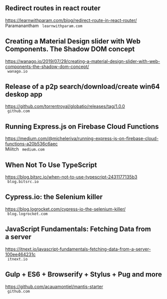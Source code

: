 ## Redirect routes in react router  
https://learnwithparam.com/blog/redirect-route-in-react-router/  
Paramanantham ` learnwithparam.com`
  

## Creating a Material Design slider with Web Components. The Shadow DOM concept  
https://wanago.io/2019/07/29/creating-a-material-design-slider-with-web-components-the-shadow-dom-concept/  
 ` wanago.io`
  

## Release of a p2p search/download/create win64 deskop app  
https://github.com/torrentroyal/globatio/releases/tag/1.0.0  
 ` github.com`
  

## Running Express.js on Firebase Cloud Functions  
https://medium.com/@micheleriva/running-express-js-on-firebase-cloud-functions-a20b536c6aec  
Miiitch ` medium.com`
  

## When Not To Use TypeScript  
https://blog.bitsrc.io/when-not-to-use-typescript-2431177135b3  
 ` blog.bitsrc.io`
  

## Cypress.io: the Selenium killer  
https://blog.logrocket.com/cypress-io-the-selenium-killer/  
 ` blog.logrocket.com`
  

## JavaScript Fundamentals: Fetching Data from a server  
https://itnext.io/javascript-fundamentals-fetching-data-from-a-server-100ee464231c  
 ` itnext.io`
  

## Gulp + ES6 + Browserify + Stylus + Pug and more  
https://github.com/acauamontiel/mantis-starter  
 ` github.com`
  

